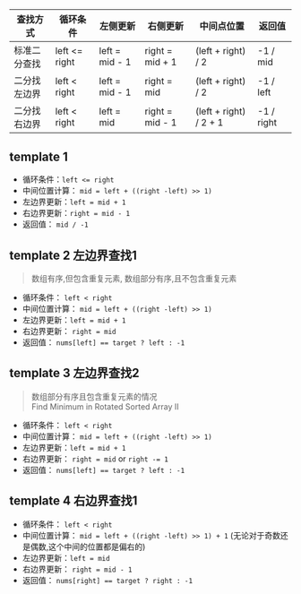 
##


| 查找方式     | 循环条件      | 左侧更新       | 右侧更新        | 中间点位置             | 返回值     |
| ------------ | ------------- | -------------- | --------------- | ---------------------- | ---------- |
| 标准二分查找 | left <= right | left = mid - 1 | right = mid + 1 | (left + right) / 2     | -1 / mid   |
| 二分找左边界 | left < right  | left = mid - 1 | right = mid     | (left + right) / 2     | -1 / left  |
| 二分找右边界 | left < right  | left = mid     | right = mid - 1 | (left + right) / 2 + 1 | -1 / right |


## template 1

- 循环条件：`left <= right`
- 中间位置计算： `mid = left + ((right -left) >> 1)`
- 左边界更新：`left = mid + 1`
- 右边界更新：`right = mid - 1`
- 返回值： `mid / -1`



## template 2 左边界查找1
> 数组有序,但包含重复元素, 
> 数组部分有序,且不包含重复元素
- 循环条件： `left < right`
- 中间位置计算： `mid = left + ((right -left) >> 1)`
- 左边界更新：`left = mid + 1`
- 右边界更新： `right = mid`
- 返回值： `nums[left] == target ? left : -1`


## template 3 左边界查找2 
> 数组部分有序且包含重复元素的情况 \
> Find Minimum in Rotated Sorted Array II
- 循环条件： `left < right`
- 中间位置计算： `mid = left + ((right -left) >> 1)`
- 左边界更新：`left = mid + 1`
- 右边界更新： `right = mid` or `right -= 1`
- 返回值： `nums[left] == target ? left : -1`



## template 4 右边界查找1

- 循环条件： `left < right`
- 中间位置计算： `mid = left + ((right -left) >> 1) + 1` (无论对于奇数还是偶数,这个中间的位置都是偏右的)
- 左边界更新：`left = mid`
- 右边界更新： `right = mid - 1`
- 返回值： `nums[right] == target ? right : -1`

